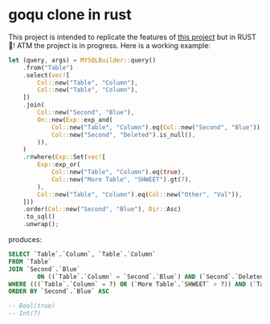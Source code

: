 # goqu clone in rust

This project is intended to replicate the features of [this project](https://doug-martin.github.io/goqu/docs/database.html) but in RUST 🦀! ATM the project is in progress. Here is a working example:

```rust
let (query, args) = MYSQLBuilder::query()
    .from("Table")
    .select(vec![
        Col::new("Table", "Column"),
        Col::new("Table", "Column"),
    ])
    .join(
        Col::new("Second", "Blue"),
        On::new(Exp::exp_and(
            Col::new("Table", "Column").eq(Col::new("Second", "Blue")),
            Col::new("Second", "Deleted").is_null(),
        )),
    )
    .r#where(Exp::Set(vec![
        Exp::exp_or(
            Col::new("Table", "Column").eq(true),
            Col::new("More Table", "SHWEET").gt(7),
        ),
        Col::new("Table", "Column").eq(Col::new("Other", "Val")),
    ]))
    .order(Col::new("Second", "Blue"), Dir::Asc)
    .to_sql()
    .unwrap();
```

produces:

```sql
SELECT `Table`.`Column`, `Table`.`Column`
FROM `Table`
JOIN `Second`.`Blue`
        ON ((`Table`.`Column` = `Second`.`Blue`) AND (`Second`.`Deleted` IS NULL))
WHERE (((`Table`.`Column` = ?) OR (`More Table`.`SHWEET` > ?)) AND (`Table`.`Column` = `Other`.`Val`))
ORDER BY `Second`.`Blue` ASC

-- Bool(true)
-- Int(7)
```